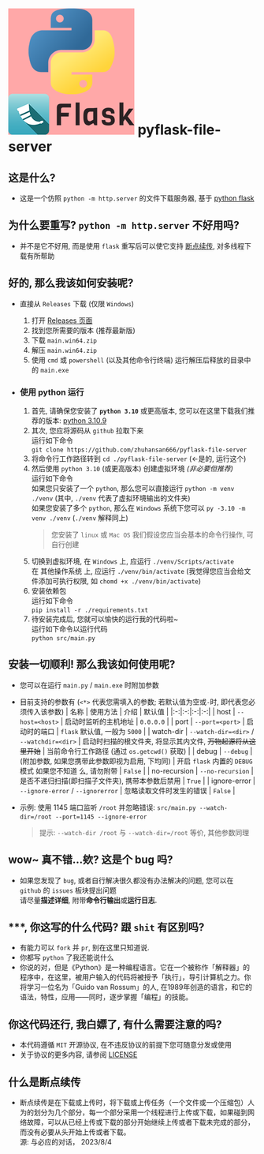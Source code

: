 # ![image](./icon.png) pyflask-file-server

## 这是什么?
* 这是一个仿照 `python -m http.server` 的文件下载服务器, 基于 [python flask](https://flask.palletsprojects.com/)

## 为什么要重写? `python -m http.server` 不好用吗?
* 并不是它不好用, 而是使用 `flask` 重写后可以使它支持 [断点续传](#什么是断点续传), 对多线程下载有所帮助

## 好的, 那么我该如何安装呢?
* 直接从 `Releases` 下载 (仅限 `Windows`)
  1. 打开 [Releases 页面](https://github.com/zhuhansan666/pyflask-file-server/releases)
  2. 找到您所需要的版本 (推荐最新版)
  3. 下载 `main.win64.zip`
  4. 解压 `main.win64.zip`
  5. 使用 `cmd` 或 `powershell` (以及其他命令行终端) 运行解压后释放的目录中的 `main.exe`

* ### 使用 python 运行
  1. 首先, 请确保您安装了 **`python 3.10`** 或更高版本, 您可以在这里下载我们推荐的版本: [python 3.10.9](https://www.python.org/downloads/release/python-3109/)
  2. 其次, 您应将源码从 `github` 拉取下来
  <br> 运行如下命令
  <br> `git clone https://github.com/zhuhansan666/pyflask-file-server`
  1. 将命令行工作路径转到 `cd ./pyflask-file-server` (←是的, 运行这个)
  2. 然后使用 `python 3.10` (或更高版本) 创建虚拟环境 *(非必要但推荐)*
  <br> 运行如下命令
  <br> 如果您只安装了一个 `python`, 那么您可以直接运行 `python -m venv ./venv` (其中, `./venv` 代表了虚拟环境输出的文件夹)
  <br> 如果您安装了多个 `python`, 那么在 `Windows` 系统下您可以 `py -3.10 -m venv ./venv` (`./venv` 解释同上)
      > 您安装了 `linux` 或 `Mac OS` 我们假设您应当会基本的命令行操作, 可自行创建
  1. 切换到虚拟环境, 在 `Windows` 上, 应运行 `./venv/Scripts/activate`
  <br> 在 其他操作系统 上, 应运行 `./venv/bin/activate` (我觉得您应当会给文件添加可执行权限, 如 `chomd +x ./venv/bin/activate`)
  1. 安装依赖包
  <br> 运行如下命令
  <br> `pip install -r ./requirements.txt`
  1. 待安装完成后, 您就可以愉快的运行我的代码啦~
  <br> 运行如下命令以运行代码
  <br> `python src/main.py`

## 安装一切顺利! 那么我该如何使用呢?
* 您可以在运行 `main.py` / `main.exe` 时附加参数

* 目前支持的参数有 (`<*>` 代表您需填入的参数; 若默认值为空或`-`时, 即代表您必须传入该参数)
  | 名称 | 使用方法 | 介绍 | 默认值 |
  |:-:|:-:|:-:|:-:|
  | host | `--host=<host>` | 启动时监听的主机地址 | `0.0.0.0` |
  | port | `--port=<port>` | 启动时的端口 | `flask` 默认值, 一般为 `5000` |
  | watch-dir | `--watch-dir=<dir>` / `--watchdir=<dir>` | 启动时扫描的根文件夹, 将显示其内文件, ~~万物起源将从这里开始~~ | 当前命令行工作路径 (通过 `os.getcwd()` 获取) |
  | debug | `--debug` | (附加参数, 如果您携带此参数即视为启用, 下均同) | 开启 `flask` 内置的 `DEBUG` 模式 如果您不知道  么, 请勿附带 | `False` |
  | no-recursion | `--no-recursion` | 是否不递归扫描(即扫描子文件夹), 携带本参数后禁用 | `True` |
  | ignore-error | `--ignore-error` / `--ignorerror` | 忽略读取文件时发生的错误 | `False` |

* 示例: 使用 1145 端口监听 `/root` 并忽略错误: `src/main.py --watch-dir=/root --port=1145 --ignore-error`
  > 提示: `--watch-dir /root` 与 `--watch-dir=/root` 等价, 其他参数同理

## wow~ 真不错...欸? 这是个 bug 吗?
* 如果您发现了 `bug`, 或者自行解决很久都没有办法解决的问题, 您可以在 `github` 的 `issues` 板块提出问题
<br> 请尽量**描述详细**, 附带**命令行输出**或**运行日志**.

## ***, 你这写的什么代码? 跟 `shit` 有区别吗?
* 有能力可以 `fork` 并 `pr`, 别在这里只知道说.
* 你都写 `python` 了我还能说什么
* 你说的对，但是《Python》是一种编程语言。它在一个被称作「解释器」的程序中，在这里，被用户输入的代码将被授予「执行」，导引计算机之力。你将学习一位名为「Guido van Rossum」的人, 在1989年创造的语言，和它的语法，特性，应用——同时，逐步掌握「编程」的技能。

## 你这代码还行, 我白嫖了, 有什么需要注意的吗?
* 本代码遵循 `MIT` 开源协议, 在不违反协议的前提下您可随意分发或使用
* 关于协议的更多内容, 请参阅 [LICENSE](./LICENSE)

## 什么是断点续传
* 断点续传是在下载或上传时，将下载或上传任务（一个文件或一个压缩包）人为的划分为几个部分，每一个部分采用一个线程进行上传或下载，如果碰到网络故障，可以从已经上传或下载的部分开始继续上传或者下载未完成的部分，而没有必要从头开始上传或者下载。
<br> 源: 与必应的对话， 2023/8/4
